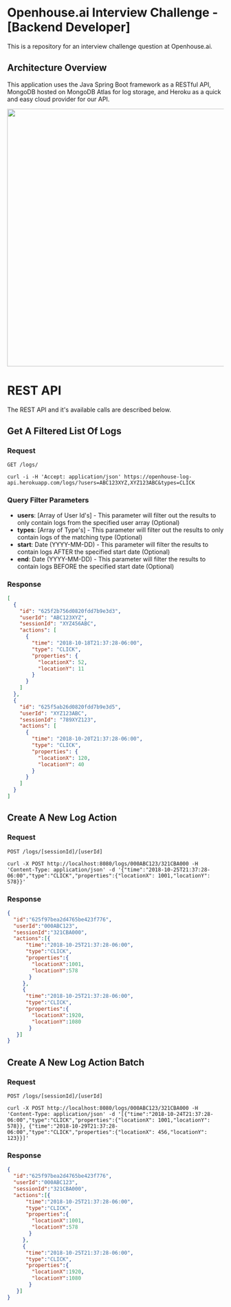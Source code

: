 # Openhouse.ai Interview Challenge - [Backend Developer]
This is a repository for an interview challenge question at Openhouse.ai.

## Architecture Overview
This application uses the Java Spring Boot framework as a RESTful API, MongoDB hosted on MongoDB Atlas for log storage, and Heroku as a quick and easy cloud provider for our API.

<p align="center">
  <img width="600" src="https://user-images.githubusercontent.com/26133178/164140847-139dc4c9-00fd-4b6e-a32c-771a104d5b7b.png">
</p>

# REST API

The REST API and it's available calls are described below.

## Get A Filtered List Of Logs

### Request

`GET /logs/`

    curl -i -H 'Accept: application/json' https://openhouse-log-api.herokuapp.com/logs/?users=ABC123XYZ,XYZ123ABC&types=CLICK

### Query Filter Parameters

- <b>users</b>: [Array of User Id's] - This parameter will filter out the results to only contain logs from the specified user array (Optional)
- <b>types</b>: [Array of Type's] - This parameter will filter out the results to only contain logs of the matching type (Optional)
- <b>start</b>: Date (YYYY-MM-DD) - This parameter will filter the results to contain logs AFTER the specified start date (Optional)
- <b>end</b>: Date (YYYY-MM-DD) - This  parameter will filter the results to contain logs BEFORE the specified start date (Optional)

### Response

```json
[
  {
    "id": "625f2b756d0820fdd7b9e3d3",
    "userId": "ABC123XYZ",
    "sessionId": "XYZ456ABC",
    "actions": [
      {
        "time": "2018-10-18T21:37:28-06:00",
        "type": "CLICK",
        "properties": {
          "locationX": 52,
          "locationY": 11
        }
      }
    ]
  },
  {
    "id": "625f5ab26d0820fdd7b9e3d5",
    "userId": "XYZ123ABC",
    "sessionId": "789XYZ123",
    "actions": [
      {
        "time": "2018-10-20T21:37:28-06:00",
        "type": "CLICK",
        "properties": {
          "locationX": 120,
          "locationY": 40
        }
      }
    ]
  }
]
```


## Create A New Log Action

### Request

`POST /logs/[sessionId]/[userId]`

    curl -X POST http://localhost:8080/logs/000ABC123/321CBA000 -H 'Content-Type: application/json' -d '{"time":"2018-10-25T21:37:28-06:00","type":"CLICK","properties":{"locationX": 1001,"locationY": 578}}'

### Response

```json
{
  "id":"625f97bea2d4765be423f776",
  "userId":"000ABC123",
  "sessionId":"321CBA000",
  "actions":[{
      "time":"2018-10-25T21:37:28-06:00",
      "type":"CLICK",
      "properties":{
        "locationX":1001,
        "locationY":578
       }
     },
     {
      "time":"2018-10-25T21:37:28-06:00",
      "type":"CLICK",
      "properties":{
        "locationX":1920,
        "locationY":1080
       }
   }]
}
```


## Create A New Log Action Batch

### Request

`POST /logs/[sessionId]/[userId]`

    curl -X POST http://localhost:8080/logs/000ABC123/321CBA000 -H 'Content-Type: application/json' -d '[{"time":"2018-10-24T21:37:28-06:00","type":"CLICK","properties":{"locationX": 1001,"locationY": 578}}, {"time":"2018-10-29T21:37:28-06:00","type":"CLICK","properties":{"locationX": 456,"locationY": 123}}]'

### Response

```json
{
  "id":"625f97bea2d4765be423f776",
  "userId":"000ABC123",
  "sessionId":"321CBA000",
  "actions":[{
      "time":"2018-10-25T21:37:28-06:00",
      "type":"CLICK",
      "properties":{
        "locationX":1001,
        "locationY":578
       }
     },
     {
      "time":"2018-10-25T21:37:28-06:00",
      "type":"CLICK",
      "properties":{
        "locationX":1920,
        "locationY":1080
       }
   }]
}
```
